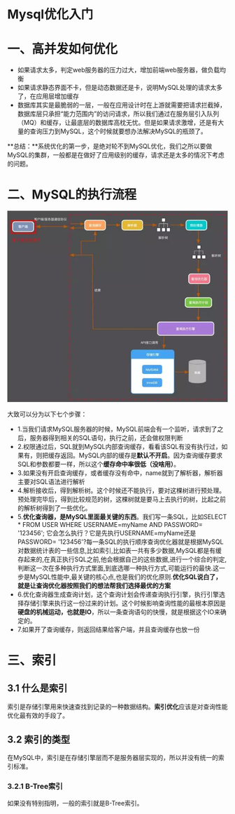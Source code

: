 # Mysql优化入门

# 一、高并发如何优化
+ 如果请求太多，判定web服务器的压力过大，增加前端web服务器，做负载均衡
+ 如果请求静态界面不卡，但是动态数据还是卡，说明MySQL处理的请求太多了，在应用层增加缓存
+ 数据库其实是最脆弱的一层，一般在应用设计时在上游就需要把请求拦截掉，数据库层只承担“能力范围内”的访问请求，所以我们通过在服务层引入队列（MQ）和缓存，让最底层的数据库高枕无忧。但是如果请求激增，还是有大量的查询压力到MySQL，这个时候就要想办法解决MySQL的瓶颈了。
 
**总结：**系统优化的第一步，是绝对轮不到MySQL优化，我们之所以要做MySQL的集群，一般都是在做好了应用级别的缓存，请求还是太多的情况下考虑的问题。

# 二、MySQL的执行流程

![MySQL执行流程](../imgs/mysql_plan.jpg)

大致可以分为以下七个步骤：

* 1.当我们请求MySQL服务器的时候，MySQL前端会有一个监听，请求到了之后，服务器得到相关的SQL语句，执行之前，还会做权限判断
* 2.权限通过后，SQL就到MySQL内部查询缓存，看看该SQL有没有执行过，如果有，则把缓存返回。MySQL内部的缓存是**默认不开启**。因为查询缓存要求SQL和参数都要一样，所以这个**缓存命中率很低（没啥用）**。
* 3.如果没有开启查询缓存，或者缓存没有命中，name就到了解析器，解析器主要对SQL语法进行解析
* 4.解析接收后，得到解析树。这个时候还不能执行，要对这棵树进行预处理。预处理完毕后，得到比较规范的树，这棵树就是要马上去执行的树，比起之前的解析树得到了一些优化。
* 5.**优化查询器，是MySQL里面最关键的东西**。我们写一条SQL，比如SELECT * FROM USER WHERE USERNAME=myName AND PASSWORD= '123456';
它会怎么执行？它是先执行USERNAME=myName还是PASSWORD= '123456'?每一条SQL的执行顺序查询优化器就是根据MySQL对数据统计表的一些信息,比如索引,比如表一共有多少数据,MySQL都是有缓存起来的,在真正执行SQL之前,他会根据自己的这些数据,进行一个综合的判定,判断这一次在多种执行方式里面,到底选哪一种执行方式,可能运行的最快.这一步是MySQL性能中,最关键的核心点,也是我们的优化原则.**优化SQL说白了，就是让查询优化器按照我们的想法帮我们选择最优的方案**
* 6.优化查询器生成查询计划，这个查询计划会传递查询执行引擎，执行引擎选择存储引擎来执行这一份过来的计划。这个时候影响查询性能的最根本原因是**硬盘的机械运动，也就是IO**，所以一条查询语句的快慢，就是根据这个IO来确定的。
* 7.如果开了查询缓存，则返回结果给客户端，并且查询缓存也放一份

# 三、索引
## 3.1 什么是索引
索引是存储引擎用来快速查找到记录的一种数据结构。**索引优化**应该是对查询性能优化最有效的手段了。
## 3.2 索引的类型
在MySQL中，索引是在存储引擎层而不是服务器层实现的，所以并没有统一的索引标准。
### 3.2.1 B-Tree索引
如果没有特别指明，一般的索引就是B-Tree索引。
